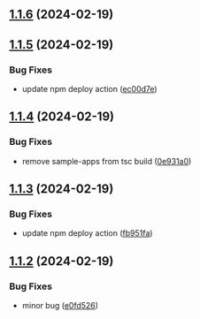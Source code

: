 ## [1.1.6](https://github.com/ephrimlawrence/ananse/compare/v1.1.5...v1.1.6) (2024-02-19)



## [1.1.5](https://github.com/ephrimlawrence/ananse/compare/v1.1.4...v1.1.5) (2024-02-19)


### Bug Fixes

* update npm deploy action ([ec00d7e](https://github.com/ephrimlawrence/ananse/commit/ec00d7e932d54f56d59b58b1c14802e03a0c3e13))



## [1.1.4](https://github.com/ephrimlawrence/ananse/compare/v1.1.3...v1.1.4) (2024-02-19)


### Bug Fixes

* remove sample-apps from tsc build ([0e931a0](https://github.com/ephrimlawrence/ananse/commit/0e931a092e5a058c9abc45f40def2c851acfc31b))



## [1.1.3](https://github.com/ephrimlawrence/ananse/compare/v1.1.2...v1.1.3) (2024-02-19)


### Bug Fixes

* update npm deploy action ([fb951fa](https://github.com/ephrimlawrence/ananse/commit/fb951fa2383472580b0da414e3d2b92e209231e1))



## [1.1.2](https://github.com/ephrimlawrence/ananse/compare/v1.1.1...v1.1.2) (2024-02-19)


### Bug Fixes

* minor bug ([e0fd526](https://github.com/ephrimlawrence/ananse/commit/e0fd5260b461a028e0bc0f35f2814578e17b3663))



